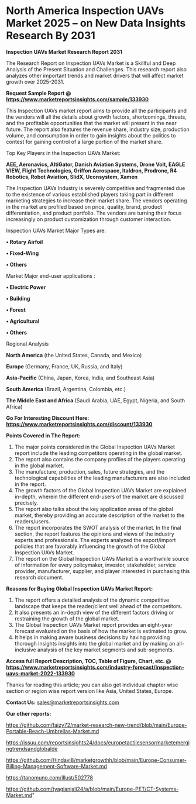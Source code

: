 # North America Inspection UAVs Market 2025 – on New Data Insights Research By 2031

<strong>Inspection UAVs Market Research Report 2031</strong>

The Research Report on Inspection UAVs Market is a Skillful and Deep Analysis of the Present Situation and Challenges. This research report also analyzes other important trends and market drivers that will affect market growth over 2025-2031.

<strong>Request Sample Report @ <a href=https://www.marketreportsinsights.com/sample/133930>https://www.marketreportsinsights.com/sample/133930</a></strong>

This Inspection UAVs market report aims to provide all the participants and the vendors will all the details about growth factors, shortcomings, threats, and the profitable opportunities that the market will present in the near future. The report also features the revenue share, industry size, production volume, and consumption in order to gain insights about the politics to contest for gaining control of a large portion of the market share.

Top Key Players in the Inspection UAVs Market:

<strong>AEE, Aeronavics, AltiGator, Danish Aviation Systems, Drone Volt, EAGLE VIEW, Flight Technologies, Griffon Aerospace, Italdron, Prodrone, R4 Robotics, Robot Aviation, SlidX, Uconsystem, Xamen</strong>

The Inspection UAVs Industry is severely competitive and fragmented due to the existence of various established players taking part in different marketing strategies to increase their market share. The vendors operating in the market are profiled based on price, quality, brand, product differentiation, and product portfolio. The vendors are turning their focus increasingly on product customization through customer interaction.

Inspection UAVs Market Major Types are:

<strong>• Rotary Airfoil

• Fixed-Wing

• Others</strong>

Market Major end-user applications :

<strong>• Electric Power

• Building

• Forest

• Agricultural

• Others</strong>

Regional Analysis

</u><strong><b>North America</b></strong> (the United States, Canada, and Mexico)

<strong><b>Europe </b></strong>(Germany, France, UK, Russia, and Italy)

<strong><b>Asia-Pacific</b></strong> (China, Japan, Korea, India, and Southeast Asia)

<strong><b>South America</b></strong> (Brazil, Argentina, Colombia, etc.)

<strong><b>The Middle East and Africa</b></strong> (Saudi Arabia, UAE, Egypt, Nigeria, and South Africa)

<strong>Go For Interesting Discount Here: <a href=https://www.marketreportsinsights.com/discount/133930>https://www.marketreportsinsights.com/discount/133930</a></strong>

<strong>Points Covered in The Report:</strong>
<ol>
  <li>The major points considered in the Global Inspection UAVs Market report include the leading competitors operating in the global market.</li>
  <li>The report also contains the company profiles of the players operating in the global market.</li>
  <li>The manufacture, production, sales, future strategies, and the technological capabilities of the leading manufacturers are also included in the report.</li>
  <li>The growth factors of the Global Inspection UAVs Market are explained in-depth, wherein the different end-users of the market are discussed precisely.</li>
  <li>The report also talks about the key application areas of the global market, thereby providing an accurate description of the market to the readers/users.</li>
  <li>The report incorporates the SWOT analysis of the market. In the final section, the report features the opinions and views of the industry experts and professionals. The experts analyzed the export/import policies that are favorably influencing the growth of the Global Inspection UAVs Market.</li>
  <li>The report on the Global Inspection UAVs Market is a worthwhile source of information for every policymaker, investor, stakeholder, service provider, manufacturer, supplier, and player interested in purchasing this research document.</li>
</ol>
<strong>Reasons for Buying Global Inspection UAVs Market Report:</strong>

<ol>
  <li>The report offers a detailed analysis of the dynamic competitive landscape that keeps the reader/client well ahead of the competitors.</li>
  <li>It also presents an in-depth view of the different factors driving or restraining the growth of the global market.</li>
  <li>The Global Inspection UAVs Market report provides an eight-year forecast evaluated on the basis of how the market is estimated to grow.</li>
  <li>It helps in making aware business decisions by having providing thorough insights insights into the global market and by making an all-inclusive analysis of the key market segments and sub-segments.</li>
</ol>
<strong>Access full Report Description, TOC, Table of Figure, Chart, etc. @ <a href=https://www.marketreportsinsights.com/industry-forecast/inspection-uavs-market-2022-133930>https://www.marketreportsinsights.com/industry-forecast/inspection-uavs-market-2022-133930</a></strong>


Thanks for reading this article; you can also get individual chapter wise section or region wise report version like Asia, United States, Europe.

<strong>Contact Us:</strong>
sales@marketreportsinsights.com

<strong>Our other reports:</strong>

<a href=https://github.com/faizy72/market-research-new-trend/blob/main/Europe-Portable-Beach-Umbrellas-Market.md>https://github.com/faizy72/market-research-new-trend/blob/main/Europe-Portable-Beach-Umbrellas-Market.md</a>

<a href=https://issuu.com/reportsinsights24/docs/europetactilesensormarketemergingtrendsandglobalde>https://issuu.com/reportsinsights24/docs/europetactilesensormarketemergingtrendsandglobalde</a>

<a href=https://github.com/Hindavi8/marketgrowthh/blob/main/Europe-Consumer-Billing-Management-Software-Market.md>https://github.com/Hindavi8/marketgrowthh/blob/main/Europe-Consumer-Billing-Management-Software-Market.md</a>

<a href=https://tanomuno.com/illust/502778>https://tanomuno.com/illust/502778</a>

<a href=https://github.com/tyagianjali24/a/blob/main/Europe-PET/CT-Systems-Market.md>https://github.com/tyagianjali24/a/blob/main/Europe-PET/CT-Systems-Market.md</a>"

